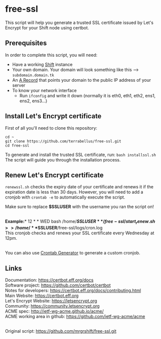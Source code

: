# free-ssl
This script will help you generate a trusted SSL certificate issued by Let's Encrypt for your Shift node using certbot.<br>

## Prerequisites
In order to complete this script, you will need:
* Have a working [Shift](https://shiftproject.com) instance
* Your own domain. Your domain will look something like this --> `subdomain.domain.tk`
* An [A Record](https://my.freenom.com/knowledgebase.php?action=displayarticle&id=4) that points your domain to the public IP address of your server
* To know your network interface
	* Run `ifconfig` and write it down (normally it is eth0, eth1, eth2, ens1, ens2, ens3...) <br>

## Install Let's Encrypt certificate
First of all you'll need to clone this repository:
```
cd ~
git clone https://github.com/terrabellus/free-ssl.git
cd free-ssl
```
To generate and install the trusted SSL certificate, run: `bash installssl.sh`<br>
The script will guide you through the installation process.<br>

## Renew Let's Encrypt certificate
`renewssl.sh` checks the expiry date of your certificate and renews it if the expiration date is less than 30 days. However, you will need to add a cronjob with `crontab -e` to automatically execute the script.<br>

Make sure to replace **$SSLUSER** with the username you ran the script on!<br><br>

**Example:*** 12 * * WED bash /home/**$SSLUSER**/free-ssl/start_renew.sh >> /home/**$SSLUSER**/free-ssl/logs/cron.log<br>
This cronjob checks and renews your SSL certificate every Wednesday at 12pm.<br><br>

You can also use [Crontab Generator](https://crontab-generator.org/) to generate a custom cronjob.<br>

## Links
Documentation: https://certbot.eff.org/docs <br>
Software project: https://github.com/certbot/certbot <br>
Notes for developers: https://certbot.eff.org/docs/contributing.html <br>
Main Website: https://certbot.eff.org <br>
Let's Encrypt Website: https://letsencrypt.org <br>
Community: https://community.letsencrypt.org <br>
ACME spec: http://ietf-wg-acme.github.io/acme/ <br>
ACME working area in github: https://github.com/ietf-wg-acme/acme <br><br>

Original script: https://github.com/mrgrshift/free-ssl.git <br>
